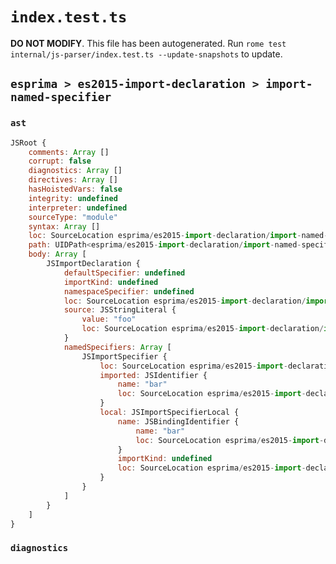 # `index.test.ts`

**DO NOT MODIFY**. This file has been autogenerated. Run `rome test internal/js-parser/index.test.ts --update-snapshots` to update.

## `esprima > es2015-import-declaration > import-named-specifier`

### `ast`

```javascript
JSRoot {
	comments: Array []
	corrupt: false
	diagnostics: Array []
	directives: Array []
	hasHoistedVars: false
	integrity: undefined
	interpreter: undefined
	sourceType: "module"
	syntax: Array []
	loc: SourceLocation esprima/es2015-import-declaration/import-named-specifier/input.js 1:0-2:0
	path: UIDPath<esprima/es2015-import-declaration/import-named-specifier/input.js>
	body: Array [
		JSImportDeclaration {
			defaultSpecifier: undefined
			importKind: undefined
			namespaceSpecifier: undefined
			loc: SourceLocation esprima/es2015-import-declaration/import-named-specifier/input.js 1:0-1:24
			source: JSStringLiteral {
				value: "foo"
				loc: SourceLocation esprima/es2015-import-declaration/import-named-specifier/input.js 1:18-1:23
			}
			namedSpecifiers: Array [
				JSImportSpecifier {
					loc: SourceLocation esprima/es2015-import-declaration/import-named-specifier/input.js 1:8-1:11
					imported: JSIdentifier {
						name: "bar"
						loc: SourceLocation esprima/es2015-import-declaration/import-named-specifier/input.js 1:8-1:11 (bar)
					}
					local: JSImportSpecifierLocal {
						name: JSBindingIdentifier {
							name: "bar"
							loc: SourceLocation esprima/es2015-import-declaration/import-named-specifier/input.js 1:8-1:11 (bar)
						}
						importKind: undefined
						loc: SourceLocation esprima/es2015-import-declaration/import-named-specifier/input.js 1:8-1:11
					}
				}
			]
		}
	]
}
```

### `diagnostics`

```

```

